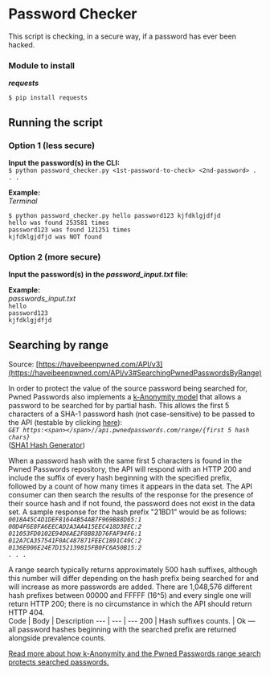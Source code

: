 # Password Checker

This script is checking, in a secure way, if a password has ever been hacked.

### Module to install
**_requests_**<br>
```
$ pip install requests
```

## Running the script
### Option 1 (less secure)
**Input the password(s) in the CLI:**<br>
`$ python password_checker.py <1st-password-to-check> <2nd-password> . . .`

**Example:**<br>
_Terminal_
```
$ python password_checker.py hello password123 kjfdklgjdfjd
hello was found 253581 times
password123 was found 121251 times
kjfdklgjdfjd was NOT found
```

### Option 2 (more secure)
**Input the password(s) in the _password_input.txt_ file:**<br>

**Example:**<br>
_passwords_input.txt_<br>
`hello`<br>
`password123`<br>
`kjfdklgjdfjd`

## Searching by range
Source: [https://haveibeenpwned.com/API/v3](https://haveibeenpwned.com/API/v3#SearchingPwnedPasswordsByRange)

In order to protect the value of the source password being searched for, Pwned Passwords also implements a [k-Anonymity model](https://en.wikipedia.org/wiki/K-anonymity) that allows a password to be searched for by partial hash. This allows the first 5 characters of a SHA-1 password hash (not case-sensitive) to be passed to the API (testable by clicking [here](https://api.pwnedpasswords.com/range/21BD1)):<br>
*`GET https:<span></span>//api.pwnedpasswords.com/range/{first 5 hash chars}`*<br>
([SHA1 Hash Generator](https://passwordsgenerator.net/sha1-hash-generator/))

When a password hash with the same first 5 characters is found in the Pwned Passwords repository, the API will respond with an HTTP 200 and include the suffix of every hash beginning with the specified prefix, followed by a count of how many times it appears in the data set. The API consumer can then search the results of the response for the presence of their source hash and if not found, the password does not exist in the data set. A sample response for the hash prefix "21BD1" would be as follows:<br>
*`0018A45C4D1DEF81644B54AB7F969B88D65:1`*<br>
*`00D4F6E8FA6EECAD2A3AA415EEC418D38EC:2`*<br>
*`011053FD0102E94D6AE2F8B83D76FAF94F6:1`*<br>
*`012A7CA357541F0AC487871FEEC1891C49C:2`*<br>
*`0136E006E24E7D152139815FB0FC6A50B15:2`*<br>
*`. . .`*

A range search typically returns approximately 500 hash suffixes, although this number will differ depending on the hash prefix being searched for and will increase as more passwords are added. There are 1,048,576 different hash prefixes between 00000 and FFFFF (16^5) and every single one will return HTTP 200; there is no circumstance in which the API should return HTTP 404.<br>
Code | Body | Description
--- | --- | ---
200 | Hash suffixes counts. | Ok — all password hashes beginning with the searched prefix are returned alongside prevalence counts.


[Read more about how k-Anonymity and the Pwned Passwords range search protects searched passwords.](https://www.troyhunt.com/ive-just-launched-pwned-passwords-version-2/)
